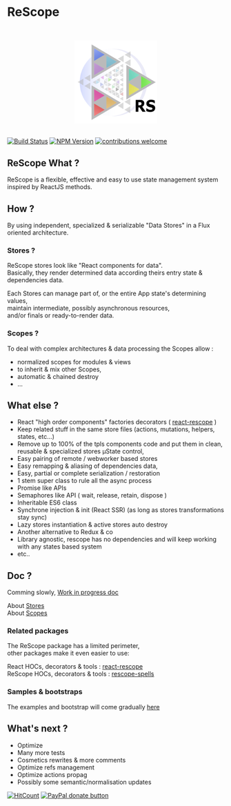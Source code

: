 # ReScope

<br/>
<p align="center">
  <img width="192" src="./doc/assets/logo.svg">
</p>

## 
[![Build Status](https://travis-ci.org/CaipiLabs/rescope.svg?branch=master)](https://travis-ci.org/CaipiLabs/rescope)
[![NPM Version](https://badge.fury.io/js/rescope.svg?style=flat)](https://npmjs.org/package/rescope)
[![contributions welcome](https://img.shields.io/badge/contributions-welcome-brightgreen.svg?style=flat)](#)
##
## ReScope What ?

ReScope is a flexible, effective and easy to use state management system inspired by ReactJS methods.

## How ?

By using independent, specialized & serializable "Data Stores" in a Flux oriented architecture.

### Stores ?

ReScope stores look like "React components for data".<br>
Basically, they render determined data according theirs entry state & dependencies data.

Each Stores can manage part of, or the entire App state's determining values,<br>
maintain intermediate, possibly asynchronous resources,<br>
and/or finals or ready-to-render data.

### Scopes ?

To deal with complex architectures & data processing the Scopes allow :
- normalized scopes for modules & views
- to inherit & mix other Scopes,
- automatic & chained destroy
- ...

## What else ?

- React "high order components" factories decorators ( [react-rescope](https://github.com/CaipiLabs/react-rescope) )
- Keep related stuff in the same store files (actions, mutations, helpers, states, etc...)
- Remove up to 100% of the tpls components code and put them in clean, reusable & specialized stores µState control,
- Easy pairing of remote / webworker based stores
- Easy remapping & aliasing of dependencies data,
- Easy, partial or complete serialization / restoration
- 1 stem super class to rule all the async process
- Promise like APIs
- Semaphores like API ( wait, release, retain, dispose )
- Inheritable ES6 class
- Synchrone injection & init (React SSR) (as long as stores transformations stay sync)
- Lazy stores instantiation & active stores auto destroy
- Another alternative to Redux & co
- Library agnostic, rescope has no dependencies and will keep working with any states based system
- etc..

## Doc ?

Comming slowly, [Work in progress doc](doc/readme.md)

About [Stores](doc/Store.md) <br>
About [Scopes](doc/Scope.md)

### Related packages

The ReScope package has a limited perimeter, <br>
other packages make it even easier to use:<br>

React HOCs, decorators & tools : [react-rescope](https://github.com/CaipiLabs/react-rescope)<br>
ReScope HOCs, decorators & tools : [rescope-spells](https://github.com/CaipiLabs/rescope-spells)<br>

### Samples & bootstraps

The examples and bootstrap will come gradually [here](https://github.com/CaipiLabs/rescope-samples)

## What's next ?

- Optimize
- Many more tests
- Cosmetics rewrites & more comments
- Optimize refs management
- Optimize actions propag
- Possibly some semantic/normalisation updates

[![HitCount](http://hits.dwyl.io/caipilabs/Caipilabs/rescope.svg)](http://hits.dwyl.io/caipilabs/Caipilabs/rescope)
<span class="badge-paypal"><a href="https://www.paypal.com/cgi-bin/webscr?cmd=_s-xclick&hosted_button_id=VWKR3TWQ2U2AC" title="Donate to this project using Paypal"><img src="https://img.shields.io/badge/paypal-donate-yellow.svg" alt="PayPal donate button" /></a></span>

